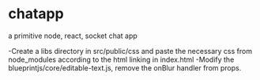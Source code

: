 # chatapp
a primitive node, react, socket chat app

-Create a libs directory in src/public/css and paste the necessary css from node_modules according to the html linking in index.html
-Modify the blueprintjs/core/editable-text.js, remove the onBlur handler from props.

